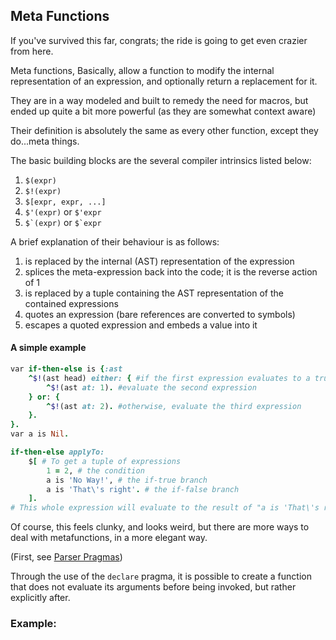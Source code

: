 ## Meta Functions

If you've survived this far, congrats; the ride is going to get even crazier from here.

Meta functions, Basically, allow a function to modify the internal representation of an expression, and optionally return a replacement for it.

They are in a way modeled and built to remedy the need for macros, but ended up quite a bit more powerful \(as they are somewhat context aware\)

Their definition is absolutely the same as every other function, except they do...meta things.

The basic building blocks are the several compiler intrinsics listed below:

1. `$(expr)`
2. `$!(expr)`
3. `$[expr, expr, ...]`
4. `$'(expr)` or `$'expr`
5. ``$`(expr)`` or ``$`expr``

A brief explanation of their behaviour is as follows:

1. is replaced by the internal \(AST\) representation of the expression
2. splices the meta-expression back into the code; it is the reverse action of 1 
3. is replaced by a tuple containing the AST representation of the contained expressions
4. quotes an expression \(bare references are converted to symbols\)
5. escapes a quoted expression and embeds a value into it

#### A simple example

```ruby
var if-then-else is {:ast 
    ^$!(ast head) either: { #if the first expression evaluates to a truthy value
        ^$!(ast at: 1). #evaluate the second expression
    } or: {
        ^$!(ast at: 2). #otherwise, evaluate the third expression
    }.
}.
var a is Nil.

if-then-else applyTo: 
    $[ # To get a tuple of expressions
        1 = 2, # the condition
        a is 'No Way!', # the if-true branch
        a is 'That\'s right'. # the if-false branch
    ].
# This whole expression will evaluate to the result of "a is 'That\'s right'", which is the string
```

Of course, this feels clunky, and looks weird, but there are more ways to deal with metafunctions, in a more elegant way.

\(First, see [Parser Pragmas](#parser-pragmas)\)

Through the use of the `declare` pragma, it is possible to create a function that does not evaluate its arguments before being invoked, but rather explicitly after.

### Example:
```rb

```
